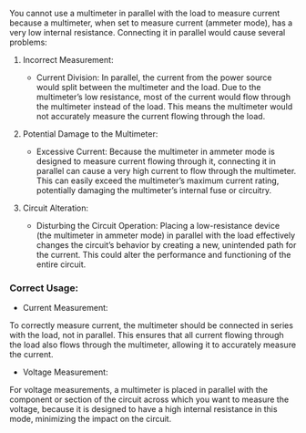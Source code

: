 You cannot use a multimeter in parallel with the load to measure current because a multimeter, when set to measure current (ammeter mode), has a very low internal resistance. Connecting it in parallel would cause several problems:

1. Incorrect Measurement:

   - Current Division: In parallel, the current from the power source would split between the multimeter and the load. Due to the multimeter’s low resistance, most of the current would flow through the multimeter instead of the load. This means the multimeter would not accurately measure the current flowing through the  load.

2. Potential Damage to the Multimeter:

   - Excessive Current: Because the multimeter in ammeter mode is designed to measure current flowing through it, connecting it in parallel can cause a very high current to flow through the multimeter. This can easily exceed the multimeter’s maximum current rating, potentially damaging the multimeter’s internal fuse or circuitry.

3. Circuit Alteration:

   - Disturbing the Circuit Operation: Placing a low-resistance device (the multimeter in ammeter mode) in parallel with the load effectively changes the circuit’s behavior by creating a new, unintended path for the current. This could alter the performance and functioning of the entire circuit.

### Correct Usage:

- Current Measurement: 

To correctly measure current, the multimeter should be connected in series with the load, not in parallel. This ensures that all current flowing through the load also flows through the multimeter, allowing it to accurately measure the current.

- Voltage Measurement: 

For voltage measurements, a multimeter is placed in parallel with the component or section of the circuit across which you want to measure the voltage, because it is designed to have a high internal resistance in this mode, minimizing the impact on the circuit.

